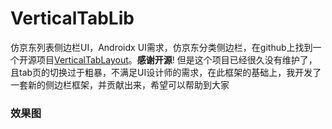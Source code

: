 # VerticalTabLib
仿京东列表侧边栏UI，Androidx
UI需求，仿京东分类侧边栏，在github上找到一个开源项目[VerticalTabLayout](https://github.com/qstumn/VerticalTabLayout)。**感谢开源**! 但是这个项目已经很久没有维护了，且tab页的切换过于粗暴，不满足UI设计师的需求，在此框架的基础上，我开发了一套新的侧边栏框架，并贡献出来，希望可以帮助到大家

### 效果图
